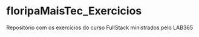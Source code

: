 # floripaMaisTec_Exercicios
Repositório com os exercícios do curso FullStack ministrados pelo LAB365
